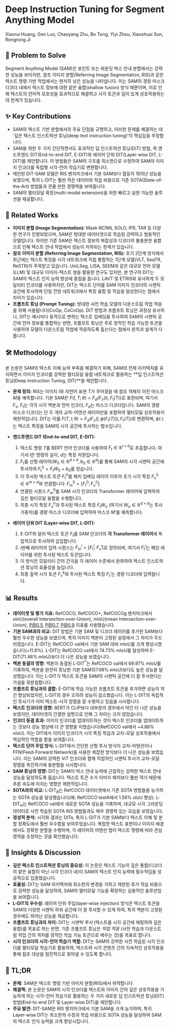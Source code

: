 # Deep Instruction Tuning for Segment Anything Model

Xiaorui Huang, Gen Luo, Chaoyang Zhu, Bo Tong, Yiyi Zhou, Xiaoshuai Sun, Rongrong Ji

## 🧩 Problem to Solve

Segment Anything Model (SAM)은 포인트 또는 바운딩 박스 안내 분할에서는 강력한 성능을 보이지만, 참조 이미지 분할(Referring Image Segmentation, RIS)과 같은 텍스트 명령 기반 작업에서는 현저히 낮은 성능을 나타냅니다. 이는 SAM의 경량 마스크 디코더 내에서 텍스트 정보에 대한 얕은 융합(shallow fusion) 방식 때문이며, 이로 인해 텍스트의 언어적 모호성을 효과적으로 해결하고 시각 토큰과 깊이 있게 상호작용하는 데 한계가 있습니다.

## ✨ Key Contributions

* SAM의 텍스트 기반 분할에서의 주요 단점을 규명하고, 이러한 문제를 해결하는 데 '깊은 텍스트 인스트럭션 튜닝(deep text instruction tuning)'이 핵심임을 주장합니다.
* SAM을 위한 두 가지 간단하면서도 효과적인 딥 인스트럭션 튜닝(DIT) 방법, 즉 엔드투엔드 DIT(End-to-end DIT, E-DIT)와 레이어 단위 DIT(Layer-wise DIT, L-DIT)를 제안합니다. 이 방법들은 SAM의 구조를 최소한으로 수정하여 SAM의 이미지 인코더를 독립형 시각-언어 학습기로 변환합니다.
* 제안된 DIT-SAM 모델은 RIS 벤치마크에서 기본 SAM보다 월등히 뛰어난 성능을 보였으며, 특히 L-DIT는 훨씬 적은 데이터와 학습 비용으로 기존 SOTA(State-of-the-Art) 방법들과 견줄 만한 경쟁력을 보여줍니다.
* SAM의 멀티모달 확장(multi-modal extension)을 위한 빠르고 실현 가능한 솔루션을 제공합니다.

## 📎 Related Works

* **이미지 분할 (Image Segmentation):** Mask-RCNN, SOLO, IFR, TAR 등 다양한 연구가 진행되었으며, SAM은 방대한 데이터셋으로 학습된 강력하고 범용적인 모델입니다. 하지만 기존 SAM은 텍스트 정보의 복잡성과 디코더의 불충분한 융합으로 인해 텍스트 안내 작업에서 성능이 저하되는 한계가 있습니다.
* **참조 이미지 분할 (Referring Image Segmentation, RIS):** 초기 2단계 방식에서 최근에는 텍스트 특징을 시각 네트워크에 직접 통합하는 1단계 모델(VLT, SeqTR, ReSTR)이 주목받고 있습니다. UniLSeg, LISA, SEEM과 같은 대규모 언어 모델(LLM) 및 대규모 이미지-텍스트 쌍을 활용한 연구도 있지만, 본 연구의 DIT는 SAM의 텍스트 인지 능력 향상에 중점을 둡니다. LAVT 및 ETRIS와 유사하게 두 모달리티 인코더를 사용하지만, DIT는 텍스트 단어를 SAM 이미지 인코더의 시맨틱 공간에 투사하여 단일 전방 네트워크에서 특징 융합 및 학습을 달성한다는 점에서 차이가 있습니다.
* **프롬프트 튜닝 (Prompt Tuning):** 방대한 사전 학습 모델의 다운스트림 작업 적응을 위해 사용됩니다(CoOp, CoCoOp). DIT 방법과 프롬프트 튜닝은 과정상 유사하나, DIT는 예시마다 동적으로 변하는 텍스트 임베딩을 투사하여 SAM의 시맨틱 공간에 언어 정보를 통합하는 반면, 프롬프트 튜닝은 주로 정적인 학습 가능한 토큰을 사용하여 모델이 다운스트림 작업에 적응하도록 돕는다는 점에서 원칙과 설계가 다릅니다.

## 🛠️ Methodology

본 논문은 SAM의 텍스트 이해 능력 부족을 해결하기 위해, SAM의 전체 아키텍처를 유지하면서 이미지 인코더를 강력한 멀티모달 융합 네트워크로 활용하는 **딥 인스트럭션 튜닝(Deep Instruction Tuning, DIT)**을 제안합니다.

* **문제 정의:** RIS는 이미지 $I$와 자연어 표현 $T$가 주어졌을 때 참조 객체의 이진 마스크 $M$을 예측합니다. 기본 SAM은 $F(I,T;\theta) = F_d(F_v(I), F_t(T))$로 표현되며, 여기서 $F_v$, $F_t$는 각각 시각 백본과 언어 인코더, $F_d$는 마스크 디코더입니다. SAM의 경량 마스크 디코더는 단 두 개의 교차-어텐션 레이어만을 포함하여 멀티모달 상호작용이 제한적입니다. DIT는 이를 $F(T,I;\theta) = F_d(F_v(I, \phi(F_t(T))), F_t(T))$로 변환하며, $\phi(\cdot)$는 텍스트 특징을 SAM의 시각 공간에 투사하는 함수입니다.

* **엔드투엔드 DIT (End-to-end DIT, E-DIT):**
    1. 텍스트 명령 $T$를 BERT 언어 인코더를 사용하여 $F_t \in \mathbb{R}^{l \times d}$로 추출합니다. 여기서 $l$은 명령의 길이, $d$는 특징 차원입니다.
    2. $F_t$를 선형 레이어($W_0 \in \mathbb{R}^{d \times d}, b_0 \in \mathbb{R}^{d}$)를 통해 SAM의 시각 시맨틱 공간에 투사하여 $F_t^0 = F_t W_0 + b_0$를 얻습니다.
    3. 이 투사된 텍스트 토큰 $F_t^0$를 패치 임베딩 레이어 이후의 초기 시각 특징 $F_v^0 \in \mathbb{R}^{m \times d}$와 연결합니다: $F_m^0 = [F_t^0; F_v^0]$.
    4. 연결된 시퀀스 $F_m^0$를 SAM 시각 인코더의 Transformer 레이어에 입력하여 깊은 멀티모달 융합을 수행합니다.
    5. 최종 시각 특징 $F_v^n$과 투사된 텍스트 특징 $F_t W_o$ (여기서 $W_o \in \mathbb{R}^{d \times d}$는 투사 가중치)를 경량 마스크 디코더에 입력하여 마스크 $M'$를 예측합니다.

* **레이어 단위 DIT (Layer-wise DIT, L-DIT):**
    1. E-DIT와 달리 텍스트 토큰 $F_t$를 SAM 인코더의 **각 Transformer 레이어**에 독립적으로 투사하여 삽입합니다.
    2. $i$번째 레이어의 입력 시퀀스는 $F_m^i = [F_t^i; F_v^i]$로 정의되며, 여기서 $F_t^i$는 해당 레이어를 위한 투사된 텍스트 토큰입니다.
    3. 이 방식은 모달리티 간의 간극을 각 레이어 수준에서 완화하여 텍스트 인스트럭션 튜닝의 효율성을 높입니다.
    4. 최종 출력 시각 토큰 $F_v^k$와 투사된 텍스트 특징 $F_t'$는 경량 디코더에 입력됩니다.

## 📊 Results

* **데이터셋 및 평가 지표:** RefCOCO, RefCOCO+, RefCOCOg 벤치마크에서 oIoU(overall Intersection-over-Union), mIoU(mean Intersection-over-Union), P@0.5, P@0.7, P@0.9 지표를 사용했습니다.
* **기본 SAM과의 비교:** DIT 방법은 기본 SAM 및 디코더 레이어를 추가한 SAM보다 훨씬 우수한 성능을 보였으며, 특히 이미지 백본이 고정된 설정에서 그 차이가 두드러졌습니다. E-DIT는 RefCOCO val에서 기본 SAM 대비 mIoU를 크게 향상시켰습니다(+11.8%). L-DIT는 RefCOCO val에서 74.73% mIoU를 달성하며 E-DIT(71.46% mIoU)보다 더 나은 성능을 보였습니다.
* **백본 동결의 영향:** 백본이 동결된 L-DIT$^{*}$는 RefCOCO val에서 69.97% mIoU를 기록하여, 백본을 완전히 튜닝한 기본 SAM(57.98% mIoU)보다도 높은 성능을 달성했습니다. 이는 L-DIT가 텍스트 토큰을 SAM의 시맨틱 공간에 더 잘 투사한다는 가설을 뒷받침합니다.
* **프롬프트 튜닝과의 결합:** E-DIT에 학습 가능한 프롬프트 토큰을 추가하면 성능이 약간 향상되었지만, L-DIT의 경우 오히려 성능이 감소했습니다. 이는 L-DIT의 독립적인 투사기가 이미 텍스트-시각 정렬을 잘 수행하고 있음을 시사합니다.
* **텍스트 인코더의 영향:** BERT가 CLIP보다 대부분의 경우에서 약간 더 나은 성능을 보였지만, 데이터셋의 간결한 설명으로 인해 그 차이는 크지 않았습니다.
* **인코더 동결 효과:** 이미지 인코더를 업데이트하는 것이 텍스트 인코더를 업데이트하는 것보다 성능 향상에 더 큰 영향을 미쳤습니다(RefCOCO val에서 +4.88% oIoU). 이는 DIT에서 이미지 인코더가 시각 특징 학습과 교차-모달 상호작용에서 핵심적인 역할을 함을 보여줍니다.
* **텍스트 단어 주입 방식:** L-DIT에서 간단한 선형 투사 방식이 교차-어텐션이나 FFN(Feed-Forward Network)을 사용한 복잡한 방식보다 더 나은 성능을 보였습니다. 이는 SAM의 강력한 ViT 인코더와 함께 직접적인 시맨틱 투사가 교차-모달 정렬을 촉진하기에 충분함을 시사합니다.
* **SAM 튜닝의 영향:** DIT는 SAM이 박스 안내 능력에 근접하는 강력한 텍스트 안내 성능을 달성하도록 돕습니다. 텍스트 토큰 수가 이미지 패치보다 훨씬 적기 때문에 추론 속도에 미치는 영향은 제한적입니다.
* **SOTA와의 비교:** L-DIT$_{B}$는 RefCOCO 데이터셋에서 기존 SOTA 방법들을 능가하는 SOTA 성능을 달성했습니다(예: RefCOCO testA에서 1.56% oIoU 향상). L-DIT$_{H}$는 RefCOCO val에서 새로운 SOTA 성능을 기록하며, 대규모 시각 그라운딩 데이터로 사전 학습된 SOTA RIS 방법들과도 매우 경쟁력 있는 모습을 보였습니다.
* **정성적 분석:** 시각화 결과는 DITs, 특히 L-DIT가 기본 SAM보다 텍스트 이해 및 분할 정확도에서 훨씬 우수함을 보여주었습니다. 복잡한 텍스트 표현이나 이미지 배경에서도 정확한 분할을 수행하며, 각 레이어의 어텐션 맵이 텍스트 명령에 따라 관심 영역을 조정하는 것을 확인했습니다.

## 🧠 Insights & Discussion

* **깊은 텍스트 인스트럭션 튜닝의 중요성:** 이 논문은 텍스트 기능의 깊은 통합(디코더의 얕은 융합이 아닌 시각 인코더 내)이 SAM의 텍스트 인지 능력에 필수적임을 성공적으로 입증했습니다.
* **효율성:** DIT는 SAM 아키텍처에 최소한의 변경을 가하고 제한된 추가 학습 비용으로 강력한 성능을 달성하여, SAM의 멀티모달 기능을 확장하는 실용적인 솔루션임을 보여줍니다.
* **L-DIT의 우수성:** 레이어 단위 주입(layer-wise injection) 방식은 텍스트 토큰을 SAM의 다양한 시맨틱 하위 공간에 더 잘 투사할 수 있게 하여, 특히 백본이 고정된 경우에도 뛰어난 성능을 제공합니다.
* **프롬프트 튜닝과의 차이:** DIT는 *시맨틱 투사* (텍스트를 시각 공간에 매핑하여 깊은 융합)를 목표로 하는 반면, 기존 프롬프트 튜닝은 *작업 적응* (사전 학습과 다운스트림 작업 간의 격차를 정적인 학습 가능 토큰으로 메우는 것)을 목표로 합니다.
* **시각 인코더의 시각-언어 학습기 역할:** DIT는 SAM의 강력한 사전 학습된 시각 인코더를 멀티모달 학습기로 활용하여, 텍스트와 시각 콘텐츠 간의 지속적인 상호작용을 통해 참조 대상을 점진적으로 찾아낼 수 있도록 합니다.

## 📌 TL;DR

* **문제:** SAM은 텍스트 명령 기반 이미지 분할(RIS)에서 취약합니다.
* **해결책:** 본 논문은 SAM의 시각 인코더를 텍스트와 이미지 간의 깊은 상호작용을 가능하게 하는 시각-언어 학습기로 활용하는 두 가지 새로운 딥 인스트럭션 튜닝(DIT) 방법(End-to-end DIT 및 Layer-wise DIT)을 제안합니다.
* **주요 발견:** DIT-SAM은 RIS 벤치마크에서 기본 SAM을 크게 능가하며, 특히 Layer-wise DIT는 최소한의 수정과 학습 비용으로 SOTA 성능을 달성하여 SAM의 텍스트 인식 능력을 크게 향상시킵니다.
